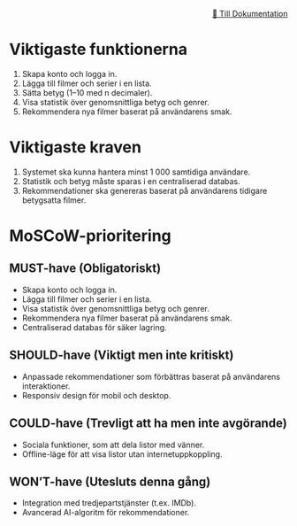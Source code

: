 <p align="right">
  <a href="./documentation.md">📄 Till Dokumentation</a>
</p>


# Viktigaste funktionerna
1. Skapa konto och logga in.
2. Lägga till filmer och serier i en lista.
3. Sätta betyg (1–10 med n decimaler).
4. Visa statistik över genomsnittliga betyg och genrer.
5. Rekommendera nya filmer baserat på användarens smak.

# Viktigaste kraven
1. Systemet ska kunna hantera minst 1 000 samtidiga användare.
2. Statistik och betyg måste sparas i en centraliserad databas.
3. Rekommendationer ska genereras baserat på användarens tidigare betygsatta filmer.

# MoSCoW-prioritering

## MUST-have (Obligatoriskt)
- Skapa konto och logga in.
- Lägga till filmer och serier i en lista.
- Visa statistik över genomsnittliga betyg och genrer.
- Rekommendera nya filmer baserat på användarens smak.
- Centraliserad databas för säker lagring.

## SHOULD-have (Viktigt men inte kritiskt)
- Anpassade rekommendationer som förbättras baserat på användarens interaktioner.
- Responsiv design för mobil och desktop.

## COULD-have (Trevligt att ha men inte avgörande)
- Sociala funktioner, som att dela listor med vänner.
- Offline-läge för att visa listor utan internetuppkoppling.

## WON’T-have (Utesluts denna gång)
- Integration med tredjepartstjänster (t.ex. IMDb).
- Avancerad AI-algoritm för rekommendationer.
